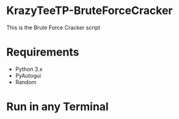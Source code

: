 # KrazyTeeTP-BruteForceCracker
This is the Brute Force Cracker script

# Requirements
- Python 3.x
- PyAutogui
- Random

# Run in any Terminal
